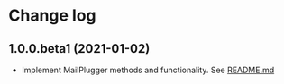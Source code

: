 # Change log

## 1.0.0.beta1 (2021-01-02)

* Implement MailPlugger methods and functionality. See [README.md](https://github.com/norbertszivos/mail_plugger/blob/main/README.md)
